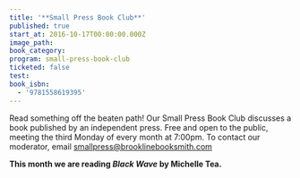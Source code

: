 ```yaml
---
title: '**Small Press Book Club**'
published: true
start_at: 2016-10-17T00:00:00.000Z
image_path:
book_category:
program: small-press-book-club
ticketed: false
test:
book_isbn:
  - '9781558619395'
---
```



Read something off the beaten path! Our Small Press Book Club discusses a book published by an independent press. Free and open to the public, meeting the third Monday of every month at 7:00pm. To contact our moderator, email smallpress@brooklinebooksmith.com

**This month we are reading&nbsp;*Black Wave* by Michelle Tea.**